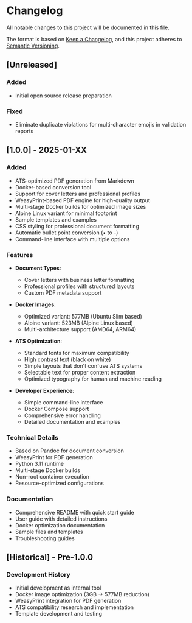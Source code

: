 # Changelog

<!-- markdownlint-disable MD024 -->

All notable changes to this project will be documented in this file.

The format is based on [Keep a Changelog](https://keepachangelog.com/en/1.0.0/),
and this project adheres to [Semantic Versioning](https://semver.org/spec/v2.0.0.html).

## [Unreleased]

### Added

- Initial open source release preparation

### Fixed

- Eliminate duplicate violations for multi-character emojis in validation reports

## [1.0.0] - 2025-01-XX

### Added

- ATS-optimized PDF generation from Markdown
- Docker-based conversion tool
- Support for cover letters and professional profiles
- WeasyPrint-based PDF engine for high-quality output
- Multi-stage Docker builds for optimized image sizes
- Alpine Linux variant for minimal footprint
- Sample templates and examples
- CSS styling for professional document formatting
- Automatic bullet point conversion (• to -)
- Command-line interface with multiple options

### Features

- **Document Types**:
  - Cover letters with business letter formatting
  - Professional profiles with structured layouts
  - Custom PDF metadata support

- **Docker Images**:
  - Optimized variant: 577MB (Ubuntu Slim based)
  - Alpine variant: 523MB (Alpine Linux based)
  - Multi-architecture support (AMD64, ARM64)

- **ATS Optimization**:
  - Standard fonts for maximum compatibility
  - High contrast text (black on white)
  - Simple layouts that don't confuse ATS systems
  - Selectable text for proper content extraction
  - Optimized typography for human and machine reading

- **Developer Experience**:
  - Simple command-line interface
  - Docker Compose support
  - Comprehensive error handling
  - Detailed documentation and examples

### Technical Details

- Based on Pandoc for document conversion
- WeasyPrint for PDF generation
- Python 3.11 runtime
- Multi-stage Docker builds
- Non-root container execution
- Resource-optimized configurations

### Documentation

- Comprehensive README with quick start guide
- User guide with detailed instructions
- Docker optimization documentation
- Sample files and templates
- Troubleshooting guides

## [Historical] - Pre-1.0.0

### Development History

- Initial development as internal tool
- Docker image optimization (3GB → 577MB reduction)
- WeasyPrint integration for PDF generation
- ATS compatibility research and implementation
- Template development and testing
